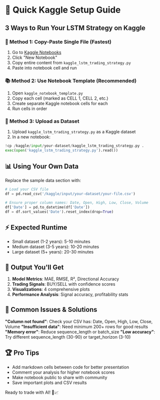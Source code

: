 # 🚀 Quick Kaggle Setup Guide

## 3 Ways to Run Your LSTM Strategy on Kaggle

### 🎯 Method 1: Copy-Paste Single File (Fastest)
1. Go to [Kaggle Notebooks](https://www.kaggle.com/code)
2. Click "New Notebook" 
3. Copy entire content from `kaggle_lstm_trading_strategy.py`
4. Paste into notebook cell and run

### 📚 Method 2: Use Notebook Template (Recommended)
1. Open `kaggle_notebook_template.py`
2. Copy each cell (marked as CELL 1, CELL 2, etc.)
3. Create separate Kaggle notebook cells for each
4. Run cells in order

### 📂 Method 3: Upload as Dataset
1. Upload `kaggle_lstm_trading_strategy.py` as a Kaggle dataset
2. In a new notebook:
```python
!cp /kaggle/input/your-dataset/kaggle_lstm_trading_strategy.py .
exec(open('kaggle_lstm_trading_strategy.py').read())
```

## 📊 Using Your Own Data

Replace the sample data section with:
```python
# Load your CSV file
df = pd.read_csv('/kaggle/input/your-dataset/your-file.csv')

# Ensure proper column names: Date, Open, High, Low, Close, Volume
df['Date'] = pd.to_datetime(df['Date'])
df = df.sort_values('Date').reset_index(drop=True)
```

## ⚡ Expected Runtime
- Small dataset (1-2 years): 5-10 minutes
- Medium dataset (3-5 years): 10-20 minutes  
- Large dataset (5+ years): 20-30 minutes

## 🎯 Output You'll Get
1. **Model Metrics**: MAE, RMSE, R², Directional Accuracy
2. **Trading Signals**: BUY/SELL with confidence scores
3. **Visualizations**: 4 comprehensive plots
4. **Performance Analysis**: Signal accuracy, profitability stats

## 🔧 Common Issues & Solutions

**"Column not found"**: Check your CSV has: Date, Open, High, Low, Close, Volume
**"Insufficient data"**: Need minimum 200+ rows for good results
**"Memory error"**: Reduce sequence_length or batch_size
**"Low accuracy"**: Try different sequence_length (30-90) or target_horizon (3-10)

## 🏆 Pro Tips
- Add markdown cells between code for better presentation
- Comment your analysis for higher notebook scores
- Make notebook public to share with community
- Save important plots and CSV results

Ready to trade with AI! 🚀📈

